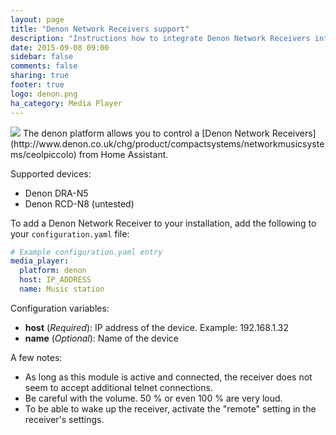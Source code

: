 ```yaml
---
layout: page
title: "Denon Network Receivers support"
description: "Instructions how to integrate Denon Network Receivers into Home Assistant."
date: 2015-09-08 09:00
sidebar: false
comments: false
sharing: true
footer: true
logo: denon.png
ha_category: Media Player
---
```


<img src='/images/supported_brands/denon.png' class='brand pull-right' />
The denon platform allows you to control a [Denon Network Receivers](http://www.denon.co.uk/chg/product/compactsystems/networkmusicsystems/ceolpiccolo) from Home Assistant.

Supported devices:

- Denon DRA-N5
- Denon RCD-N8 (untested)

To add a Denon Network Receiver to your installation, add the following to your `configuration.yaml` file:

```yaml
# Example configuration.yaml entry
media_player:
  platform: denon
  host: IP_ADDRESS
  name: Music station
```
Configuration variables:

- **host** (*Required*): IP address of the device. Example: 192.168.1.32
- **name** (*Optional*): Name of the device

A few notes:

- As long as this module is active and connected, the receiver does not seem to accept additional telnet connections.
- Be careful with the volume. 50 % or even 100 % are very loud.
- To be able to wake up the receiver, activate the "remote" setting in the receiver's settings.
